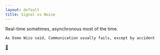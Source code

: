 ```yaml
---
layout: default
title: Signal vs Noise
---
```

Real-time sometimes, asynchronous most of the time.
```
As Osmo Wiio said, Communication usually fails, except by accident
```
[:link:](https://m.signalvnoise.com/is-group-chat-making-you-sweat-744659addf7d)
